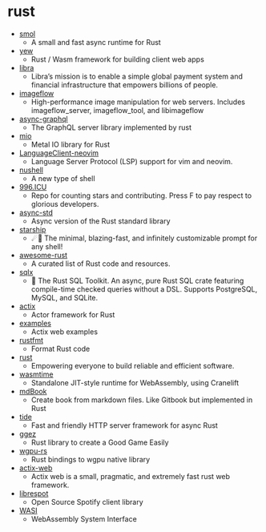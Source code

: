 # rust
- [smol](https://github.com/stjepang/smol)
  - A small and fast async runtime for Rust
- [yew](https://github.com/yewstack/yew)
  - Rust / Wasm framework for building client web apps
- [libra](https://github.com/libra/libra)
  - Libra’s mission is to enable a simple global payment system and financial infrastructure that empowers billions of people.
- [imageflow](https://github.com/imazen/imageflow)
  - High-performance image manipulation for web servers. Includes imageflow_server, imageflow_tool, and libimageflow
- [async-graphql](https://github.com/async-graphql/async-graphql)
  - The GraphQL server library implemented by rust
- [mio](https://github.com/tokio-rs/mio)
  - Metal IO library for Rust
- [LanguageClient-neovim](https://github.com/autozimu/LanguageClient-neovim)
  - Language Server Protocol (LSP) support for vim and neovim.
- [nushell](https://github.com/nushell/nushell)
  - A new type of shell
- [996.ICU](https://github.com/996icu/996.ICU)
  - Repo for counting stars and contributing. Press F to pay respect to glorious developers.
- [async-std](https://github.com/async-rs/async-std)
  - Async version of the Rust standard library
- [starship](https://github.com/starship/starship)
  - ☄🌌️ The minimal, blazing-fast, and infinitely customizable prompt for any shell!
- [awesome-rust](https://github.com/rust-unofficial/awesome-rust)
  - A curated list of Rust code and resources.
- [sqlx](https://github.com/launchbadge/sqlx)
  - 🧰 The Rust SQL Toolkit. An async, pure Rust SQL crate featuring compile-time checked queries without a DSL. Supports PostgreSQL, MySQL, and SQLite.
- [actix](https://github.com/actix/actix)
  - Actor framework for Rust
- [examples](https://github.com/actix/examples)
  - Actix web examples
- [rustfmt](https://github.com/rust-lang/rustfmt)
  - Format Rust code
- [rust](https://github.com/rust-lang/rust)
  - Empowering everyone to build reliable and efficient software.
- [wasmtime](https://github.com/bytecodealliance/wasmtime)
  - Standalone JIT-style runtime for WebAssembly, using Cranelift
- [mdBook](https://github.com/rust-lang/mdBook)
  - Create book from markdown files. Like Gitbook but implemented in Rust
- [tide](https://github.com/http-rs/tide)
  - Fast and friendly HTTP server framework for async Rust
- [ggez](https://github.com/ggez/ggez)
  - Rust library to create a Good Game Easily
- [wgpu-rs](https://github.com/gfx-rs/wgpu-rs)
  - Rust bindings to wgpu native library
- [actix-web](https://github.com/actix/actix-web)
  - Actix web is a small, pragmatic, and extremely fast rust web framework.
- [librespot](https://github.com/librespot-org/librespot)
  - Open Source Spotify client library
- [WASI](https://github.com/WebAssembly/WASI)
  - WebAssembly System Interface
